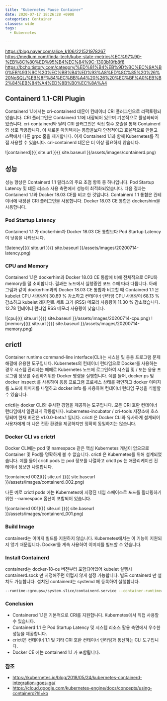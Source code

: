 ```yaml
---
title: "Kubernetes Pause Container"
date: 2020-07-17 18:26:28 +0900
categories: Container
classes: wide
tags:
  - Kubernetes

---
```


https://blog.naver.com/alice_k106/221521978267
https://medium.com/finda-tech/kube-state-metrics%EC%97%90-%EB%8C%80%ED%95%B4%EC%84%9C-1303b10fb8f8
https://bcho.tistory.com/category/%ED%81%B4%EB%9D%BC%EC%9A%B0%EB%93%9C%20%EC%BB%B4%ED%93%A8%ED%8C%85%20%26%20NoSQL/%EB%8F%84%EC%BB%A4%20%26%20%EC%BF%A0%EB%B2%84%EB%84%A4%ED%8B%B0%EC%8A%A4

## Containerd 1.1-CRI Plugin
Containerd 1.1에서는 cri-containerd 데몬이 컨테이너 CRI 플러그인으로 리팩토링되었습니다. CRI 플러그인은 Containerd 1.1에 내장되어 있으며 기본적으로 활성화되어 있습니다. cri-containerd와 달리 CRI 플러그인은 직접 함수 호출을 통해 Containerd와 상호 작용합니다. 이 새로운 아키텍처는 통합을보다 안정적이고 효율적으로 만들고 스택에서 다른 grpc 홉을 제거합니다. 이제 Containerd 1.1과 함께 Kubernetes를 직접 사용할 수 있습니다. cri-containerd 데몬은 더 이상 필요하지 않습니다.

![containerd]({{ site.url }}{{ site.baseurl }}/assets/images/containerd.png)

## 성능
성능 향상은 Containerd 1.1 릴리스의 주요 초점 항목 중 하나입니다. Pod Startup Latency 및 데몬 리소스 사용 측면에서 성능이 최적화되었습니다.
다음 결과는 Containerd 1.1와 Docker 18.03 CE를 비교 한 것입니다. Containerd 1.1 통합은 컨테이너에 내장된 CRI 플러그인을 사용합니다. Docker 18.03 CE 통합은 dockershim을 사용합니다.


### Pod Startup Latency 
Containerd 1.1 가 dockerhim과 Docker 18.03 CE 통합보다 Pod Startup Latency이 낮음을 나타냅니다.

![latency]({{ site.url }}{{ site.baseurl }}/assets/images/20200714-latency.png)


### CPU and Memory
Containerd 1.1은 dockerhim과 Docker 18.03 CE 통합에 비해 전체적으로 CPU와 memory를 덜 소비합니다. 결과는 노드에서 실행중인 포드 수에 따라 다릅니다. 
아래 그림과 같이 dockerhim과의 Docker 18.03 CE 통합과 비교할 때 Containerd 1.1 은 kubelet CPU 사용량이 30.89 % 감소하고 컨테이너 런타임 CPU 사용량이 68.13 % 감소하고 kubelet 레지던트 세트 크기 (RSS) 메모리 사용량이 11.30 % 감소했습니다. 12.78 컨테이너 런타임 RSS 메모리 사용량이 낮습니다.

![cpu]({{ site.url }}{{ site.baseurl }}/assets/images/20200714-cpu.png)
![memory]({{ site.url }}{{ site.baseurl }}/assets/images/20200714-memory.png)


## crictl
Container runtime command-line interface(CLI)는 시스템 및 응용 프로그램 문제 해결에 유용한 도구입니다. Kubernetes의 컨테이너 런타임으로 Docker를 사용하는 경우 시스템 관리자는 때때로 Kubernetes 노드에 로그인하여 시스템 및 / 또는 응용 프로그램 정보를 수집하기위한 Docker 명령을 실행합니다. 예를 들어, docker ps 및 docker inspect 를 사용하여 응용 프로그램 프로세스 상태를 확인하고 docker 이미지 를 노드에 이미지를 나열하고 docker info 를 사용하여 컨테이너 런타임 구성을 식별할 수 있습니다.

crictl는 docker CLI와 유사한 경험을 제공하는 도구입니다.
모든 CRI 호환 컨테이너 런타임에서 일관되게 작동합니다. kubernetes-incubator / cri-tools 저장소에 호스팅되며 현재 버전은 v1.0.0-beta.1 입니다. crictl 은 Docker CLI와 유사하게 설계되어 사용자에게 더 나은 전환 환경을 제공하지만 정확히 동일하지는 않습니다.

### Docker CLI vs crictrl 
Docker CLI에는 pod 및 namespace 같은 핵심 Kubernetes 개념이 없으므로 Container 및 Pod를 명확하게 볼 수 없습니다. 
crictl 은 Kubernetes를 위해 설계되었습니다. 예를 들어 crictl pods 는 pod 정보를 나열하고 crictl ps 는 애플리케이션 컨테이너 정보만 나열합니다. 

![containerd 002]({{ site.url }}{{ site.baseurl }}/assets/images/containerd_002.png)

다른 예로 crictl pods 에는 Kubernetes에 지정된 네임 스페이스로 포드를 필터링하기위한 --namespace 옵션이 포함되어 있습니다.

![containerd 001]({{ site.url }}{{ site.baseurl }}/assets/images/containerd_001.png)

### Build Image
containerd는 이미지 빌드를 지원하지 않습니다. Kubernetes에서는 이 기능이 지원되지 않기 때문입니다. Docker를 계속 사용하여 이미지를 빌드할 수 있습니다. 


### Install Containerd
containerd는 docker-18-ce 버전부터 포함되어있어 kubelet 실행시 containerd.sock 만 지정해주면 어렵지 않게 설정 가능합니다. 
별도 containerd 만 설치도 가능합니다. 설치된 containerd는 systemd 에 등록하여 실행합니다.
```bash
--runtime-cgroups=/system.slice/containerd.service --container-runtime=remote --runtime-request-timeout=15m --container-runtime-endpoint=unix:///run/containerd/containerd.sock
```

### Conclusion
* Containered 1.1은 기본적으로 CRI를 지원합니다. Kubernetes에서 직접 사용할 수 있습니다.
* Containerd 1.1 은 Pod Startup Latency  및 시스템 리소스 활용 측면에서 우수한 성능을 제공합니다.
* crictl은 컨테이너 1.1 및 기타 CRI 호환 컨테이너 런타임과 통신하는 CLI 도구입니다.
* Docker CE 에는 containerd 1.1 가 포함됩니다. 

### 참조
* https://kubernetes.io/blog/2018/05/24/kubernetes-containerd-integration-goes-ga/
* https://cloud.google.com/kubernetes-engine/docs/concepts/using-containerd?hl=ko